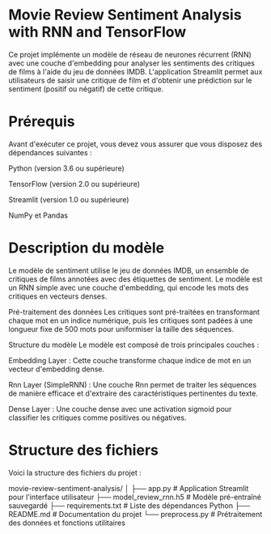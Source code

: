 # Movie Review Sentiment Analysis with RNN and TensorFlow
Ce projet implémente un modèle de réseau de neurones récurrent (RNN) avec une couche d'embedding pour analyser les sentiments des critiques de films à l'aide du jeu de données IMDB.
L'application Streamlit permet aux utilisateurs de saisir une critique de film et d'obtenir une prédiction sur le sentiment (positif ou négatif) de cette critique.
# Prérequis
Avant d'exécuter ce projet, vous devez vous assurer que vous disposez des dépendances suivantes :

Python (version 3.6 ou supérieure)

TensorFlow (version 2.0 ou supérieure)

Streamlit (version 1.0 ou supérieure)

NumPy et Pandas
# Description du modèle
Le modèle de sentiment utilise le jeu de données IMDB, un ensemble de critiques de films annotées avec des étiquettes de sentiment. Le modèle est un RNN simple avec une couche d'embedding, qui encode les mots des critiques en vecteurs denses.

Pré-traitement des données
Les critiques sont pré-traitées en transformant chaque mot en un indice numérique, puis les critiques sont padées à une longueur fixe de 500 mots pour uniformiser la taille des séquences.

Structure du modèle
Le modèle est composé de trois principales couches :

Embedding Layer : Cette couche transforme chaque indice de mot en un vecteur d'embedding dense.

Rnn Layer (SimpleRNN) : Une couche Rnn permet de traiter les séquences de manière efficace et d'extraire des caractéristiques pertinentes du texte.

Dense Layer : Une couche dense avec une activation sigmoid pour classifier les critiques comme positives ou négatives.
# Structure des fichiers
Voici la structure des fichiers du projet :

movie-review-sentiment-analysis/
│
├── app.py                # Application Streamlit pour l'interface utilisateur
├── model_review_rnn.h5    # Modèle pré-entraîné sauvegardé
├── requirements.txt       # Liste des dépendances Python
├── README.md             # Documentation du projet
└── preprocess.py          # Prétraitement des données et fonctions utilitaires
